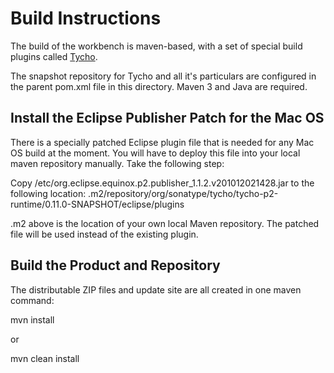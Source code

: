 Build Instructions
==================

The build of the workbench is maven-based, with a set of special build plugins called [Tycho](http://tycho.sonatype.org/).

The snapshot repository for Tycho and all it's particulars are configured in the parent pom.xml file in this directory. Maven 3 and Java are required.

Install the Eclipse Publisher Patch for the Mac OS
--------------------------------------------------

There is a specially patched Eclipse plugin file that is needed for any Mac OS build at the moment. You will have to
deploy this file into your local maven repository manually. Take the following step:

Copy /etc/org.eclipse.equinox.p2.publisher_1.1.2.v201012021428.jar to the following location:
.m2/repository/org/sonatype/tycho/tycho-p2-runtime/0.11.0-SNAPSHOT/eclipse/plugins

.m2 above is the location of your own local Maven repository. The patched file will be used instead of the existing plugin.

Build the Product and Repository
--------------------------------

The distributable ZIP files and update site are all created in one maven command:

mvn install

or

mvn clean install 